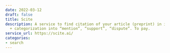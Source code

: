 ```yaml
---
date: 2022-03-12
draft: false
title: Scite
description: A service to find citation of your article (preprint) in its context
  + categorization into “mention”, “support”, “dispute”. To pay.
service_url: https://scite.ai/
categories:
- search
---
```



